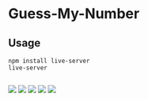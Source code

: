 # Guess-My-Number

## Usage
    npm install live-server 
    live-server

![]()
	
![](https://github.com/NikitaTipule/Guess-My-Number/blob/master/Screenshots/1.jpeg)
![](https://github.com/NikitaTipule/Guess-My-Number/blob/master/Screenshots/2.jpeg)
![](https://github.com/NikitaTipule/Guess-My-Number/blob/master/Screenshots/3.jpeg)
![](https://github.com/NikitaTipule/Guess-My-Number/blob/master/Screenshots/4.jpeg)
![](https://github.com/NikitaTipule/Guess-My-Number/blob/master/Screenshots/5.jpeg)

